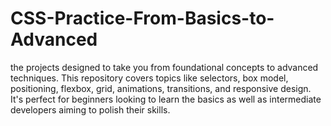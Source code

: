 # CSS-Practice-From-Basics-to-Advanced
the projects designed to take you from foundational concepts to advanced techniques. This repository covers topics like selectors, box model, positioning, flexbox, grid, animations, transitions, and responsive design. It's perfect for beginners looking to learn the basics as well as intermediate developers aiming to polish their skills.
